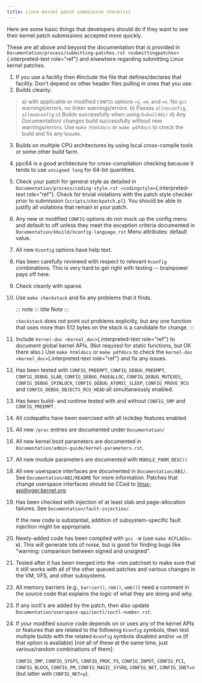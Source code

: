 ```yaml
---
title: Linux Kernel patch submission checklist
---
```


Here are some basic things that developers should do if they want to see their kernel patch submissions accepted more quickly.

These are all above and beyond the documentation that is provided in `Documentation/process/submitting-patches.rst <submittingpatches>`{.interpreted-text role="ref"} and elsewhere regarding submitting Linux kernel patches.

1)  If you use a facility then #include the file that defines/declares that facility. Don\'t depend on other header files pulling in ones that you use.
2)  Builds cleanly:

> a)  with applicable or modified `CONFIG` options `=y`, `=m`, and `=n`. No `gcc` warnings/errors, no linker warnings/errors.
> b)  Passes `allnoconfig`, `allmodconfig`
> c)  Builds successfully when using `O=builddir`
> d)  Any Documentation/ changes build successfully without new warnings/errors. Use `make htmldocs` or `make pdfdocs` to check the build and fix any issues.

3)  Builds on multiple CPU architectures by using local cross-compile tools or some other build farm.

4)  ppc64 is a good architecture for cross-compilation checking because it tends to use `unsigned long` for 64-bit quantities.

5)  Check your patch for general style as detailed in `Documentation/process/coding-style.rst <codingstyle>`{.interpreted-text role="ref"}. Check for trivial violations with the patch style checker prior to submission (`scripts/checkpatch.pl`). You should be able to justify all violations that remain in your patch.

6)  Any new or modified `CONFIG` options do not muck up the config menu and default to off unless they meet the exception criteria documented in `Documentation/kbuild/kconfig-language.rst` Menu attributes: default value.

7)  All new `Kconfig` options have help text.

8)  Has been carefully reviewed with respect to relevant `Kconfig` combinations. This is very hard to get right with testing \-- brainpower pays off here.

9)  Check cleanly with sparse.

10) Use `make checkstack` and fix any problems that it finds.

    ::: note
    ::: title
    Note
    :::

    `checkstack` does not point out problems explicitly, but any one function that uses more than 512 bytes on the stack is a candidate for change.
    :::

11) Include `kernel-doc <kernel_doc>`{.interpreted-text role="ref"} to document global kernel APIs. (Not required for static functions, but OK there also.) Use `make htmldocs` or `make pdfdocs` to check the `kernel-doc <kernel_doc>`{.interpreted-text role="ref"} and fix any issues.

12) Has been tested with `CONFIG_PREEMPT`, `CONFIG_DEBUG_PREEMPT`, `CONFIG_DEBUG_SLAB`, `CONFIG_DEBUG_PAGEALLOC`, `CONFIG_DEBUG_MUTEXES`, `CONFIG_DEBUG_SPINLOCK`, `CONFIG_DEBUG_ATOMIC_SLEEP`, `CONFIG_PROVE_RCU` and `CONFIG_DEBUG_OBJECTS_RCU_HEAD` all simultaneously enabled.

13) Has been build- and runtime tested with and without `CONFIG_SMP` and `CONFIG_PREEMPT.`

14) All codepaths have been exercised with all lockdep features enabled.

15) All new `/proc` entries are documented under `Documentation/`

16) All new kernel boot parameters are documented in `Documentation/admin-guide/kernel-parameters.rst`.

17) All new module parameters are documented with `MODULE_PARM_DESC()`

18) All new userspace interfaces are documented in `Documentation/ABI/`. See `Documentation/ABI/README` for more information. Patches that change userspace interfaces should be CCed to <linux-api@vger.kernel.org>.

19) Has been checked with injection of at least slab and page-allocation failures. See `Documentation/fault-injection/`.

    If the new code is substantial, addition of subsystem-specific fault injection might be appropriate.

20) Newly-added code has been compiled with `gcc -W` (use `make KCFLAGS=-W`). This will generate lots of noise, but is good for finding bugs like \"warning: comparison between signed and unsigned\".

21) Tested after it has been merged into the -mm patchset to make sure that it still works with all of the other queued patches and various changes in the VM, VFS, and other subsystems.

22) All memory barriers {e.g., `barrier()`, `rmb()`, `wmb()`} need a comment in the source code that explains the logic of what they are doing and why.

23) If any ioctl\'s are added by the patch, then also update `Documentation/userspace-api/ioctl/ioctl-number.rst`.

24) If your modified source code depends on or uses any of the kernel APIs or features that are related to the following `Kconfig` symbols, then test multiple builds with the related `Kconfig` symbols disabled and/or `=m` (if that option is available) \[not all of these at the same time, just various/random combinations of them\]:

    `CONFIG_SMP`, `CONFIG_SYSFS`, `CONFIG_PROC_FS`, `CONFIG_INPUT`, `CONFIG_PCI`, `CONFIG_BLOCK`, `CONFIG_PM`, `CONFIG_MAGIC_SYSRQ`, `CONFIG_NET`, `CONFIG_INET=n` (but latter with `CONFIG_NET=y`).
